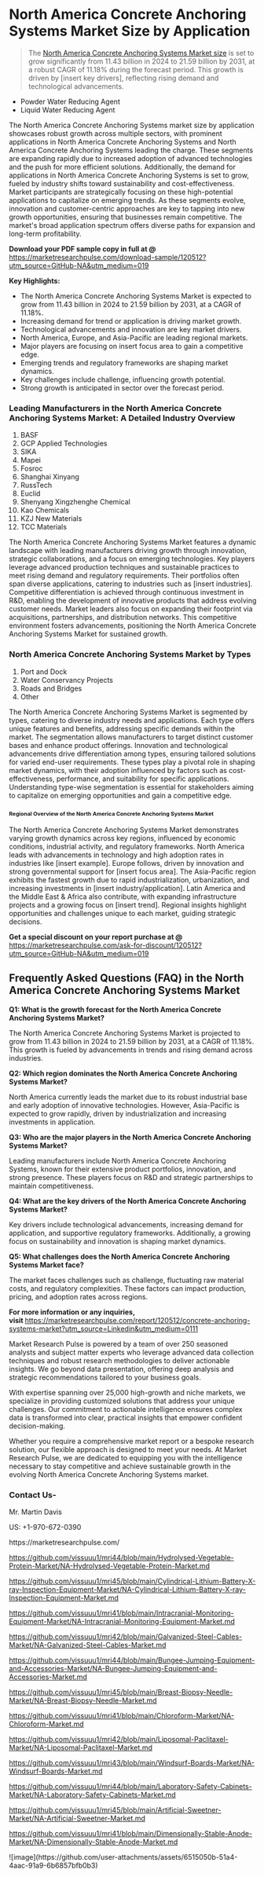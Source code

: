 <h1>North America Concrete Anchoring Systems Market&nbsp;Size by Application</h1><blockquote><p>The <a href="https://marketresearchpulse.com/download-sample/120512?utm_source=GitHub-NA&amp;utm_medium=019">North America Concrete Anchoring Systems Market size</a> is set to grow significantly from 11.43 billion in 2024 to 21.59 billion by 2031, at a robust CAGR of 11.18% during the forecast period. This growth is driven by [insert key drivers], reflecting rising demand and technological advancements.</p></blockquote><ul><li>Powder Water Reducing Agent<li> Liquid Water Reducing Agent</li></ul><p>The North America Concrete Anchoring Systems market size by application showcases robust growth across multiple sectors, with prominent applications in North America Concrete Anchoring Systems and North America Concrete Anchoring Systems leading the charge. These segments are expanding rapidly due to increased adoption of advanced technologies and the push for more efficient solutions. Additionally, the demand for applications in North America Concrete Anchoring Systems is set to grow, fueled by industry shifts toward sustainability and cost-effectiveness. Market participants are strategically focusing on these high-potential applications to capitalize on emerging trends. As these segments evolve, innovation and customer-centric approaches are key to tapping into new growth opportunities, ensuring that businesses remain competitive. The market's broad application spectrum offers diverse paths for expansion and long-term profitability.</p><p><strong>Download your PDF sample copy in full at @ </strong><a href="https://marketresearchpulse.com/download-sample/120512?utm_source=GitHub-NA&amp;utm_medium=019">https://marketresearchpulse.com/download-sample/120512?utm_source=GitHub-NA&amp;utm_medium=019</a></p><p><strong>Key Highlights: </strong></p><ul><li>The North America Concrete Anchoring Systems Market is expected to grow from 11.43 billion in 2024 to 21.59 billion by 2031, at a CAGR of 11.18%.</li><li>Increasing demand for trend or application is driving market growth.</li><li>Technological advancements and innovation are key market drivers.</li><li>North America, Europe, and Asia-Pacific are leading regional markets.</li><li>Major players are focusing on insert focus area to gain a competitive edge.</li><li>Emerging trends and regulatory frameworks are shaping market dynamics.</li><li>Key challenges include challenge, influencing growth potential.</li><li>Strong growth is anticipated in sector over the forecast period.</li></ul><h3>Leading Manufacturers in the North America Concrete Anchoring Systems Market: A Detailed Industry Overview</h3><ol><li>BASF</li><li>GCP Applied Technologies</li><li>SIKA</li><li>Mapei</li><li>Fosroc</li><li>Shanghai Xinyang</li><li>RussTech</li><li>Euclid</li><li>Shenyang Xingzhenghe Chemical</li><li>Kao Chemicals</li><li>KZJ New Materials</li><li>TCC Materials</li></ol><div class="flex max-w-full flex-col flex-grow"><div class="min-h-8 text-message flex w-full flex-col items-end gap-2 whitespace-normal break-words [.text-message+&amp;]:mt-5" dir="auto" data-message-author-role="assistant" data-message-id="fd8432e4-4910-450d-b182-61b7bfb0a01f" data-message-model-slug="gpt-4o"><div class="flex w-full flex-col gap-1 empty:hidden first:pt-[3px]"><div class="markdown prose w-full break-words dark:prose-invert light"><p>The North America Concrete Anchoring Systems Market features a dynamic landscape with leading manufacturers driving growth through innovation, strategic collaborations, and a focus on emerging technologies. Key players leverage advanced production techniques and sustainable practices to meet rising demand and regulatory requirements. Their portfolios often span diverse applications, catering to industries such as [insert industries]. Competitive differentiation is achieved through continuous investment in R&amp;D, enabling the development of innovative products that address evolving customer needs. Market leaders also focus on expanding their footprint via acquisitions, partnerships, and distribution networks. This competitive environment fosters advancements, positioning the North America Concrete Anchoring Systems Market for sustained growth.</p></div></div></div></div><h3>North America Concrete Anchoring Systems Market by Types</h3><ol><li>Port and Dock<li> Water Conservancy Projects<li> Roads and Bridges<li> Other</li></ol><div class="flex max-w-full flex-col flex-grow"><div class="min-h-8 text-message flex w-full flex-col items-end gap-2 whitespace-normal break-words [.text-message+&amp;]:mt-5" dir="auto" data-message-author-role="assistant" data-message-id="084470be-0bb7-4664-bddf-5156b4f41249" data-message-model-slug="gpt-4o-mini"><div class="flex w-full flex-col gap-1 empty:hidden first:pt-[3px]"><div class="markdown prose w-full break-words dark:prose-invert light"><p>The North America Concrete Anchoring Systems Market is segmented by types, catering to diverse industry needs and applications. Each type offers unique features and benefits, addressing specific demands within the market. The segmentation allows manufacturers to target distinct customer bases and enhance product offerings. Innovation and technological advancements drive differentiation among types, ensuring tailored solutions for varied end-user requirements. These types play a pivotal role in shaping market dynamics, with their adoption influenced by factors such as cost-effectiveness, performance, and suitability for specific applications. Understanding type-wise segmentation is essential for stakeholders aiming to capitalize on emerging opportunities and gain a competitive edge.</p></div></div></div></div><h3><span style="font-size: 11px;">Regional Overview of the North America Concrete Anchoring Systems Market</span></h3><div class="flex max-w-full flex-col flex-grow"><div class="min-h-8 text-message flex w-full flex-col items-end gap-2 whitespace-normal break-words [.text-message+&amp;]:mt-5" dir="auto" data-message-author-role="assistant" data-message-id="e9038762-ce64-4e30-91c9-9bd413514231" data-message-model-slug="gpt-4o-mini"><div class="flex w-full flex-col gap-1 empty:hidden first:pt-[3px]"><div class="markdown prose w-full break-words dark:prose-invert light"><p>The North America Concrete Anchoring Systems Market demonstrates varying growth dynamics across key regions, influenced by economic conditions, industrial activity, and regulatory frameworks. North America leads with advancements in technology and high adoption rates in industries like [insert example]. Europe follows, driven by innovation and strong governmental support for [insert focus area]. The Asia-Pacific region exhibits the fastest growth due to rapid industrialization, urbanization, and increasing investments in [insert industry/application]. Latin America and the Middle East &amp; Africa also contribute, with expanding infrastructure projects and a growing focus on [insert trend]. Regional insights highlight opportunities and challenges unique to each market, guiding strategic decisions.</p></div></div></div></div><p><strong>Get a special discount on your report purchase at @ </strong><a href="https://marketresearchpulse.com/ask-for-discount/120512?utm_source=GitHub-NA&amp;utm_medium=019">https://marketresearchpulse.com/ask-for-discount/120512?utm_source=GitHub-NA&amp;utm_medium=019</a></p><h2>Frequently Asked Questions (FAQ) in the North America Concrete Anchoring Systems Market</h2><p><strong>Q1: What is the growth forecast for the North America Concrete Anchoring Systems Market?</strong></p><p>The North America Concrete Anchoring Systems Market is projected to grow from 11.43 billion in 2024 to 21.59 billion by 2031, at a CAGR of 11.18%. This growth is fueled by advancements in trends and rising demand across industries.</p><p><strong>Q2: Which region dominates the North America Concrete Anchoring Systems Market?</strong></p><p>North America currently leads the market due to its robust industrial base and early adoption of innovative technologies. However, Asia-Pacific is expected to grow rapidly, driven by industrialization and increasing investments in application.</p><p><strong>Q3: Who are the major players in the North America Concrete Anchoring Systems Market?</strong></p><p>Leading manufacturers include North America Concrete Anchoring Systems, known for their extensive product portfolios, innovation, and strong presence. These players focus on R&amp;D and strategic partnerships to maintain competitiveness.</p><p><strong>Q4: What are the key drivers of the North America Concrete Anchoring Systems Market?</strong></p><p>Key drivers include technological advancements, increasing demand for application, and supportive regulatory frameworks. Additionally, a growing focus on sustainability and innovation is shaping market dynamics.</p><p><strong>Q5: What challenges does the North America Concrete Anchoring Systems Market face?</strong></p><p>The market faces challenges such as challenge, fluctuating raw material costs, and regulatory complexities. These factors can impact production, pricing, and adoption rates across regions.</p><p><strong>For more information or any inquiries, visit&nbsp;</strong><a href="https://marketresearchpulse.com/report/120512/concrete-anchoring-systems-market?utm_source=Linkedin&utm_medium=0111">https://marketresearchpulse.com/report/120512/concrete-anchoring-systems-market?utm_source=Linkedin&utm_medium=0111</a></p><p>Market Research Pulse is powered by a team of over 250 seasoned analysts and subject matter experts who leverage advanced data collection techniques and robust research methodologies to deliver actionable insights. We go beyond data presentation, offering deep analysis and strategic recommendations tailored to your business goals.</p><p>With expertise spanning over 25,000 high-growth and niche markets, we specialize in providing customized solutions that address your unique challenges. Our commitment to actionable intelligence ensures complex data is transformed into clear, practical insights that empower confident decision-making.</p><p>Whether you require a comprehensive market report or a bespoke research solution, our flexible approach is designed to meet your needs. At Market Research Pulse, we are dedicated to equipping you with the intelligence necessary to stay competitive and achieve sustainable growth in the evolving North America Concrete Anchoring Systems market.</p><h3><strong>Contact Us-</strong></h3><p>Mr. Martin Davis</p><p>US: +1-970-672-0390</p><p>https://marketresearchpulse.com/</p><p><a href="https://github.com/vissuuu1/mri44/blob/main/Hydrolysed-Vegetable-Protein-Market/NA-Hydrolysed-Vegetable-Protein-Market.md">https://github.com/vissuuu1/mri44/blob/main/Hydrolysed-Vegetable-Protein-Market/NA-Hydrolysed-Vegetable-Protein-Market.md</a></p><p><a href="https://github.com/vissuuu1/mri45/blob/main/Cylindrical-Lithium-Battery-X-ray-Inspection-Equipment-Market/NA-Cylindrical-Lithium-Battery-X-ray-Inspection-Equipment-Market.md">https://github.com/vissuuu1/mri45/blob/main/Cylindrical-Lithium-Battery-X-ray-Inspection-Equipment-Market/NA-Cylindrical-Lithium-Battery-X-ray-Inspection-Equipment-Market.md</a></p><p><a href="https://github.com/vissuuu1/mri41/blob/main/Intracranial-Monitoring-Equipment-Market/NA-Intracranial-Monitoring-Equipment-Market.md">https://github.com/vissuuu1/mri41/blob/main/Intracranial-Monitoring-Equipment-Market/NA-Intracranial-Monitoring-Equipment-Market.md</a></p><p><a href="https://github.com/vissuuu1/mri42/blob/main/Galvanized-Steel-Cables-Market/NA-Galvanized-Steel-Cables-Market.md">https://github.com/vissuuu1/mri42/blob/main/Galvanized-Steel-Cables-Market/NA-Galvanized-Steel-Cables-Market.md</a></p><p><a href="https://github.com/vissuuu1/mri44/blob/main/Bungee-Jumping-Equipment-and-Accessories-Market/NA-Bungee-Jumping-Equipment-and-Accessories-Market.md">https://github.com/vissuuu1/mri44/blob/main/Bungee-Jumping-Equipment-and-Accessories-Market/NA-Bungee-Jumping-Equipment-and-Accessories-Market.md</a></p><p><a href="https://github.com/vissuuu1/mri45/blob/main/Breast-Biopsy-Needle-Market/NA-Breast-Biopsy-Needle-Market.md">https://github.com/vissuuu1/mri45/blob/main/Breast-Biopsy-Needle-Market/NA-Breast-Biopsy-Needle-Market.md</a></p><p><a href="https://github.com/vissuuu1/mri41/blob/main/Chloroform-Market/NA-Chloroform-Market.md">https://github.com/vissuuu1/mri41/blob/main/Chloroform-Market/NA-Chloroform-Market.md</a></p><p><a href="https://github.com/vissuuu1/mri42/blob/main/Liposomal-Paclitaxel-Market/NA-Liposomal-Paclitaxel-Market.md">https://github.com/vissuuu1/mri42/blob/main/Liposomal-Paclitaxel-Market/NA-Liposomal-Paclitaxel-Market.md</a></p><p><a href="https://github.com/vissuuu1/mri43/blob/main/Windsurf-Boards-Market/NA-Windsurf-Boards-Market.md">https://github.com/vissuuu1/mri43/blob/main/Windsurf-Boards-Market/NA-Windsurf-Boards-Market.md</a></p><p><a href="https://github.com/vissuuu1/mri44/blob/main/Laboratory-Safety-Cabinets-Market/NA-Laboratory-Safety-Cabinets-Market.md">https://github.com/vissuuu1/mri44/blob/main/Laboratory-Safety-Cabinets-Market/NA-Laboratory-Safety-Cabinets-Market.md</a></p><p><a href="https://github.com/vissuuu1/mri45/blob/main/Artificial-Sweetner-Market/NA-Artificial-Sweetner-Market.md">https://github.com/vissuuu1/mri45/blob/main/Artificial-Sweetner-Market/NA-Artificial-Sweetner-Market.md</a></p><p><a href="https://github.com/vissuuu1/mri41/blob/main/Dimensionally-Stable-Anode-Market/NA-Dimensionally-Stable-Anode-Market.md">https://github.com/vissuuu1/mri41/blob/main/Dimensionally-Stable-Anode-Market/NA-Dimensionally-Stable-Anode-Market.md</a></p>
![image](https://github.com/user-attachments/assets/6515050b-51a4-4aac-91a9-6b6857bfb0b3)
